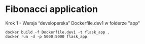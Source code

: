 # Fibonacci application
Krok 1 - Wersja “developerska”
Dockerfile.dev1 w folderze "app"

```
docker build -f Dockerfile.dev1 -t flask_app .
docker run -d -p 5000:5000 flask_app
```
